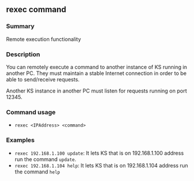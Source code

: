 ## rexec command

### Summary

Remote execution functionality

### Description

You can remotely execute a command to another instance of KS running in another PC. They must maintain a stable Internet connection in order to be able to send/receive requests.

Another KS instance in another PC must listen for requests running on port 12345.

### Command usage

* `rexec <IPAddress> <command>`

### Examples

* `rexec 192.168.1.100 update`: It lets KS that is on 192.168.1.100 address run the command `update`.
* `rexec 192.168.1.104 help`: It lets KS that is on 192.168.1.104 address run the command `help`
